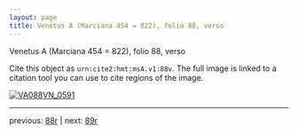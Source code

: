 ```yaml
---
layout: page
title: Venetus A (Marciana 454 = 822), folio 88, verso
---
```


Venetus A (Marciana 454 = 822), folio 88, verso

Cite this object as `urn:cite2:hmt:msA.v1:88v`.  The full image is linked to a citation tool you can use to cite regions of the image.

[![VA088VN_0591](http://www.homermultitext.org/iipsrv?IIIF=/project/homer/pyramidal/deepzoom/hmt/vaimg/2017a/VA088VN_0591.tif/full/800,/0/default.jpg)](http://www.homermultitext.org/ict2/?urn=urn:cite2:hmt:vaimg.2017a:VA088VN_0591) 

---

previous:  [88r](../88r/) | next: [89r](../89r/)